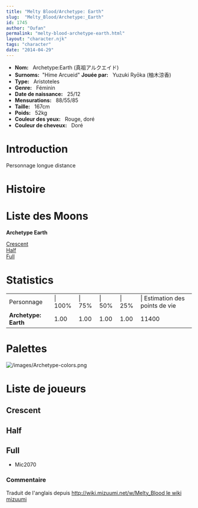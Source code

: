 ```yaml
---
title: "Melty Blood/Archetype: Earth"
slug:  "Melty_Blood/Archetype:_Earth"
id: 1745
author: "Oufan"
permalink: "melty-blood-archetype-earth.html"
layout: "character.njk"
tags: "character"
date: "2014-04-29"
---
```


- **Nom:**   Archetype:Earth (真祖アルクエイド)
- **Surnoms:**  "Hime Arcueid"  **Jouée par:**   Yuzuki Ryōka (柚木涼香) 
- **Type:**   Aristoteles
- **Genre:**   Féminin
- **Date de naissance:**   25/12
- **Mensurations:**   88/55/85
- **Taille:**   167cm
- **Poids:**   52kg
- **Couleur des yeux:**   Rouge, doré
- **Couleur de cheveux:**   Doré

# Introduction

Personnage longue distance

# Histoire

# Liste des Moons

**Archetype Earth**

[Crescent](Melty_Blood/Archetype_Earth/Crescent_Moon)  
[Half](Melty_Blood/Archetype_Earth/Half_Moon)  
[Full](Melty_Blood/Archetype_Earth/Full_Moon)  

# Statistics

|                      |         |        |        |        |                                 |
|----------------------|---------|--------|--------|--------|---------------------------------|
| Personnage           | \| 100% | \| 75% | \| 50% | \| 25% | \| Estimation des points de vie |
| **Archetype: Earth** | 1.00    | 1.00   | 1.00   | 1.00   | 11400                           |

# Palettes

![](/images/Archetype-colors.png "/images/Archetype-colors.png")

# Liste de joueurs

## Crescent

## Half

## Full

- Mic2070

### Commentaire

Traduit de l'anglais depuis [http://wiki.mizuumi.net/w/Melty_Blood le
wiki
mizuumi](http://wiki.mizuumi.net/w/Melty_Blood_le_wiki_mizuumi)


